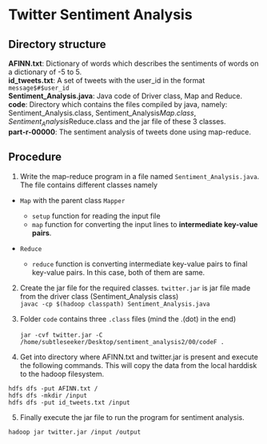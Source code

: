 # Twitter Sentiment Analysis

## Directory structure
**AFINN.txt**: Dictionary of words which describes the sentiments of words on a dictionary of -5 to 5.  
**id_tweets.txt**: A set of tweets with the user_id in the format `message$#$user_id`  
**Sentiment_Analysis.java**: Java code of Driver class, Map and Reduce.  
**code**: Directory which contains the files compiled by java, namely: Sentiment_Analysis.class, Sentiment_Analysis$Map.class, Sentiment_Analysis$Reduce.class and the jar file of these 3 classes.  
**part-r-00000**: The sentiment analysis of tweets done using map-reduce.  

## Procedure
1. Write the map-reduce program in a file named `Sentiment_Analysis.java`. The file contains different classes namely 
  - `Map` with the parent class `Mapper`
    - `setup` function for reading the input file
    - `map` function for converting the input lines to **intermediate key-value pairs**.
    
  - `Reduce`
    - `reduce` function is converting intermediate key-value pairs to final key-value pairs. In this case, both of them are same.       
2. Create the jar file for the required classes. `twitter.jar` is jar file made from the driver class (Sentiment_Analysis class)      
```javac -cp $(hadoop classpath) Sentiment_Analysis.java``` <br/>    

3. Folder `code` contains three `.class` files (mind the .(dot) in the end) <br/>    
```jar -cvf twitter.jar -C /home/subtleseeker/Desktop/sentiment_analysis2/00/codeF .```     


4. Get into directory where AFINN.txt and twitter.jar is present and execute the following commands. This will copy the data from the local harddisk to the hadoop filesystem.

```
hdfs dfs -put AFINN.txt /
hdfs dfs -mkdir /input
hdfs dfs -put id_tweets.txt /input
```

5. Finally execute the jar file to run the program for sentiment analysis.   
```
hadoop jar twitter.jar /input /output
```   
